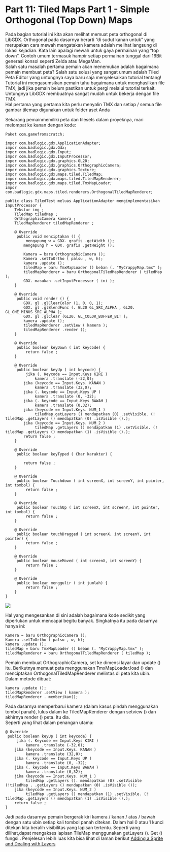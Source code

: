 # Part 11: Tiled Maps Part 1 - Simple Orthogonal (Top Down) Maps

Pada bagian tutorial ini kita akan melihat memuat peta orthogonal di LibGDX. Orthogonal pada dasarnya berarti “di sudut kanan untuk” yang merupakan cara mewah mengatakan kamera adalah melihat langsung di lokasi kejadian. Kata lain apalagi mewah untuk gaya permainan yang “top down”. Contoh umum termasuk hampir setiap permainan tunggal dari 16Bit generasi konsol seperti Zelda atau MegaMan.
<br>
Salah satu masalah pertama pemain akan menemukan adalah bagaimana pemain membuat peta? Salah satu solusi yang sangat umum adalah Tiled Peta Editor yang untungnya saya baru saja menyelesaikan tutorial tentang!   Tutorial ini mengasumsikan pemain tahu bagaimana untuk menghasilkan file TMX, jadi jika pemain belum pastikan untuk pergi melalui tutorial terkait. Untungnya LibGDX membuatnya sangat mudah untuk bekerja dengan file TMX.
<br>
Hal pertama yang pertama kita perlu menyalin TMX dan setiap / semua file gambar tilemap digunakan untuk folder aset Anda

Sekarang pemainmemiliki peta dan tilesets dalam proyeknya, mari melompat ke kanan dengan kode:
```
Paket com.gamefromscratch;

impor com.badlogic.gdx.ApplicationAdapter;
impor com.badlogic.gdx.Gdx;
impor com.badlogic.gdx.Input;
impor com.badlogic.gdx.InputProcessor;
impor com.badlogic.gdx.graphics.GL20;
impor com.badlogic.gdx.graphics.OrthographicCamera;
impor com.badlogic.gdx.graphics.Texture;
impor com.badlogic.gdx.maps.tiled.TiledMap;
impor com.badlogic.gdx.maps.tiled.TiledMapRenderer;
impor com.badlogic.gdx.maps.tiled.TmxMapLoader;
impor com.badlogic.gdx.maps.tiled.renderers.OrthogonalTiledMapRenderer;

public class TiledTest meluas ApplicationAdapter mengimplementasikan InputProcessor {
    Tekstur img ;
    TiledMap tiledMap ;
    OrthographicCamera kamera ;
    TiledMapRenderer tiledMapRenderer ;
    
    @ Override
     public void menciptakan () {
         mengapung w = GDX. grafis .getWidth ();
        mengapung h = GDX. grafis .getHeight ();

        Kamera = baru OrthographicCamera ();
        Kamera .setToOrtho ( palsu , w, h);
        kamera .update ();
        tiledMap = baru TmxMapLoader () beban (. "MyCrappyMap.tmx" );
        tiledMapRenderer = baru OrthogonalTiledMapRenderer ( tiledMap );
        GDX. masukan .setInputProcessor ( ini );
    }

    @ Override
     public void render () {
        GDX. gl .glClearColor (1, 0, 0, 1);
        GDX. gl .glBlendFunc (. GL20 GL_SRC_ALPHA , GL20. GL_ONE_MINUS_SRC_ALPHA );
        GDX. gl .glClear (GL20. GL_COLOR_BUFFER_BIT );
        kamera .update ();
        tiledMapRenderer .setView ( kamera );
        tiledMapRenderer .render ();
    }

    @ Override
     public boolean keyDown ( int keycode) {
         return false ;
    }

    @ Override
     public boolean keyUp ( int keycode) {
         jika (. Keycode == Input.Keys KIRI )
             kamera .translate (-32,0);
        jika (keycode == Input.Keys. KANAN )
             kamera .translate (32,0);
        jika (. keycode == Input.Keys UP )
             kamera .translate (0, -32);
        jika (. keycode == Input.Keys BAWAH )
             kamera .translate (0,32);
        jika (keycode == Input.Keys. NUM_1 )
             tiledMap.getLayers () mendapatkan (0) .setVisible. (! tiledMap .getLayers () mendapatkan (0) .isVisible ().);
        jika (keycode == Input.Keys. NUM_2 )
             tiledMap .getLayers () mendapatkan (1) .setVisible. (! tiledMap .getLayers () mendapatkan (1) .isVisible ().);
        return false ;
    }

    @ Override
     public boolean keyTyped ( Char karakter) {

        return false ;
    }

    @ Override
     public boolean Touchdown ( int screenX, int screenY, int pointer, int tombol) {
         return false ;
    }

    @ Override
     public boolean TouchUp ( int screenX, int screenY, int pointer, int tombol) {
         return false ;
    }

    @ Override
     public boolean touchDragged ( int screenX, int screenY, int pointer) {
         return false ;
    }

    @ Override
     public boolean mouseMoved ( int screenX, int screenY) {
         return false ;
    }

    @ Override
     public boolean menggulir ( int jumlah) {
         return false ;
    }
}
```
<img align="middle" src="http://www.gamefromscratch.com/image.axd?picture=image_1202.png" /> 

Hal yang mengesankan di sini adalah bagaimana kode sedikit yang diperlukan untuk mencapai begitu banyak. Singkatnya itu pada dasarnya hanya ini:

```
Kamera = baru OrthographicCamera ();
Kamera .setToOrtho ( palsu , w, h);
kamera .update ();
tiledMap = baru TmxMapLoader () beban (. "MyCrappyMap.tmx" );
tiledMapRenderer = baru OrthogonalTiledMapRenderer ( tiledMap );
```
Pemain membuat OrthographicCamera, set ke dimensi layar dan update () itu. Berikutnya memuat peta menggunakan TmxMapLoader.load () dan menciptakan OrthogonalTiledMapRenderer melintas di peta kita ubin.
<br>
Dalam metode dibuat:
```
kamera .update ();
tiledMapRenderer .setView ( kamera );
tiledMapRenderer . memberikan();
```

Pada dasarnya memperbarui kamera (dalam kasus pindah menggunakan tombol panah), lulus dalam ke TiledMapRenderer dengan setview () dan akhirnya render () peta. Itu dia.
<br>
Seperti yang lihat dalam penangan utama:
```
@ Override
 public boolean keyUp ( int keycode) {
     jika (. Keycode == Input.Keys KIRI )
         kamera .translate (-32,0);
    jika (keycode == Input.Keys. KANAN )
         kamera .translate (32,0);
    jika (. keycode == Input.Keys UP )
         kamera .translate (0, -32);
    jika (. keycode == Input.Keys BAWAH )
         kamera .translate (0,32);
    jika (keycode == Input.Keys. NUM_1 )
         tiledMap .getLayers (). mendapatkan (0) .setVisible (!tiledMap . .getLayers () mendapatkan (0) .isVisible ());
    jika (keycode == Input.Keys. NUM_2 )
         tiledMap .getLayers () mendapatkan (1) .setVisible. (! tiledMap .getLayers () mendapatkan (1) .isVisible ().);
    return false ;
}
```

Jadi pada dasarnya pemain bergerak kiri kamera / kanan / atas / bawah dengan satu ubin setiap kali tombol panah ditekan. Dalam hal 0 atau 1 kunci ditekan kita beralih visibilitas yang lapisan tertentu. Seperti yang dilihat,dapat mengakses lapisan TileMap menggunakan getLayers (). Get () fungsi.. Penjelesan lebih luas kita bisa lihat di laman berikut [Adding a Sprite and Dealing with Layers](http://www.gamefromscratch.com/post/2014/04/16/LibGDX-Tutorial-11-Tiled-Maps-Part-1-Simple-Orthogonal-Maps.aspx)
